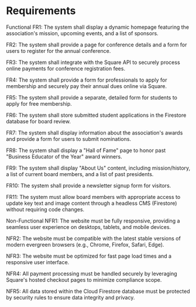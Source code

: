 # Requirements
Functional
FR1: The system shall display a dynamic homepage featuring the association's mission, upcoming events, and a list of sponsors.

FR2: The system shall provide a page for conference details and a form for users to register for the annual conference.

FR3: The system shall integrate with the Square API to securely process online payments for conference registration fees.

FR4: The system shall provide a form for professionals to apply for membership and securely pay their annual dues online via Square.

FR5: The system shall provide a separate, detailed form for students to apply for free membership.

FR6: The system shall store submitted student applications in the Firestore database for board review.

FR7: The system shall display information about the association's awards and provide a form for users to submit nominations.

FR8: The system shall display a "Hall of Fame" page to honor past "Business Educator of the Year" award winners.

FR9: The system shall display "About Us" content, including mission/history, a list of current board members, and a list of past presidents.

FR10: The system shall provide a newsletter signup form for visitors.

FR11: The system must allow board members with appropriate access to update key text and image content through a headless CMS (Firestore) without requiring code changes.

Non-Functional
NFR1: The website must be fully responsive, providing a seamless user experience on desktops, tablets, and mobile devices.

NFR2: The website must be compatible with the latest stable versions of modern evergreen browsers (e.g., Chrome, Firefox, Safari, Edge).

NFR3: The website must be optimized for fast page load times and a responsive user interface.

NFR4: All payment processing must be handled securely by leveraging Square's hosted checkout pages to minimize compliance scope.

NFR5: All data stored within the Cloud Firestore database must be protected by security rules to ensure data integrity and privacy.